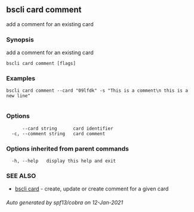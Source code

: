 ## bscli card comment

add a comment for an existing card

### Synopsis

add a comment for an existing card
	

```
bscli card comment [flags]
```

### Examples

```
bscli card comment --card "09lfdk" -s "This is a comment\n this is a new line" 
	
```

### Options

```
      --card string      card identifier
  -c, --comment string   card comment
```

### Options inherited from parent commands

```
  -h, --help   display this help and exit
```

### SEE ALSO

* [bscli card](bscli_card.md)	 - create, update or create comment for a given card

###### Auto generated by spf13/cobra on 12-Jan-2021
